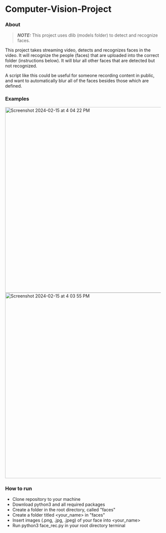 # Computer-Vision-Project
 
### About
> **_NOTE:_**  This project uses dlib (models folder) to detect and recognize faces.

This project takes streaming video, detects and recognizes faces in the video. It will recognize the people (faces) that are uploaded into the correct folder (instructions below). It will blur all other faces that are detected but not recognized.

A script like this could be useful for someone recording content in public, and want to automatically blur all of the faces besides those which are defined.

### Examples
<img width="600" alt="Screenshot 2024-02-15 at 4 04 22 PM" src="https://github.com/camboydd/Computer-Vision-Project/assets/98326906/6061cc00-5994-4d4b-a9ad-781e4f1bd367">

<img width="600" alt="Screenshot 2024-02-15 at 4 03 55 PM" src="https://github.com/camboydd/Computer-Vision-Project/assets/98326906/bc01726d-7c78-459e-8676-b278ed2df6ec">

### How to run
- Clone repository to your machine
- Download python3 and all required packages
- Create a folder in the root directory, called "faces"
- Create a folder titled <your_name> in "faces"
- Insert images (.png, .jpg, .jpeg) of your face into <your_name>
- Run python3 face_rec.py in your root directory terminal
